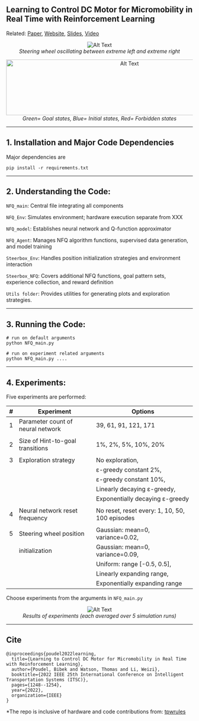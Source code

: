 ## Learning to Control DC Motor for Micromobility in Real Time with Reinforcement Learning

Related: [Paper](https://arxiv.org/abs/2108.00138),  [Website](https://stars-cs.github.io/projects/2022-06-poudel2022nfq),  [Slides](https://raw.githubusercontent.com/poudel-bibek/poudel-bibek.github.io/main/hosted_files/Other_files/NFQ_Golf_Cart.pdf), [Video](https://www.youtube.com/watch?v=TgZS54wQ3ss)


<p align="center">
  <img src="https://github.com/poudel-bibek/NFQ_Golf_Cart/blob/main/site_assets/oscillate_small.gif?raw=true" alt="Alt Text">
  <br>
  <i>Steering wheel oscillating between extreme left and extreme right</i>
</p>

<p align="center">
  <img src="https://github.com/poudel-bibek/NFQ_Golf_Cart/blob/main/site_assets/various_states.png?raw=true" width="650" height="150" alt="Alt Text">
  <br>
  <i>Green= Goal states, Blue= Initial states, Red= Forbidden states</i>
</p>

------
## 1. Installation and Major Code Dependencies

Major dependencies are 

```
pip install -r requirements.txt 
```

------
## 2. Understanding the Code:

`NFQ_main`: Central file integrating all components

`NFQ_Env`: Simulates environment; hardware execution separate from XXX

`NFQ_model`: Establishes neural network and Q-function approximator

`NFQ_Agent`: Manages NFQ algorithm functions, supervised data generation, and model training

`Steerbox_Env`: Handles position initialization strategies and environment interaction

`Steerbox_NFQ`: Covers additional NFQ functions, goal pattern sets, experience collection, and reward definition

`Utils folder`: Provides utilities for generating plots and exploration strategies.

------
## 3. Running the Code:

```
# run on default arguments
python NFQ_main.py 

# run on experiment related arguments
python NFQ_main.py ....
```

------
## 4. Experiments:

Five experiments are performed: 

| # | Experiment                        | Options                                                           |
|---|-----------------------------------|-------------------------------------------------------------------|
| 1 | Parameter count of neural network | 39, 61, 91, 121, 171                                              |
|   |                                   |                                                                   |
| 2 | Size of Hint-to-goal transitions  | 1%, 2%, 5%, 10%, 20%                                              |
|   |                                   |                                                                   |
| 3 | Exploration strategy              | No exploration,                                                   |
|   |                                   | ε-greedy constant 2%,                                            |
|   |                                   | ε-greedy constant 10%,                                            |
|   |                                   | Linearly decaying ε-greedy,                                       |
|   |                                   | Exponentially decaying ε-greedy                                   |
|   |                                   |                                                                   |
| 4 | Neural network reset frequency    | No reset, reset every: 1, 10, 50, 100 episodes                    |
|   |                                   |                                                                   |
| 5 | Steering wheel position           | Gaussian: mean=0, variance=0.02,                                  |
|   | initialization                    | Gaussian: mean=0, variance=0.09,                                  |
|   |                                   | Uniform: range [-0.5, 0.5],                                       |
|   |                                   | Linearly expanding range,                                         |
|   |                                   | Exponentially expanding range                                     |

Choose experiments from the arguments in `NFQ_main.py`

<p align="center">
  <img src="https://github.com/poudel-bibek/NFQ_Golf_Cart/blob/main/site_assets/experiments.png?raw=true" alt="Alt Text">
  <br>
  <i>Results of experiments (each averaged over 5 simulation runs)</i>
</p>

-------
## Cite

```
@inproceedings{poudel2022learning,
  title={Learning to Control DC Motor for Micromobility in Real Time with Reinforcement Learning},
  author={Poudel, Bibek and Watson, Thomas and Li, Weizi},
  booktitle={2022 IEEE 25th International Conference on Intelligent Transportation Systems (ITSC)},
  pages={1248--1254},
  year={2022},
  organization={IEEE}
}
```

*The repo is inclusive of hardware and code contributions from: [tpwrules](https://github.com/tpwrules)
